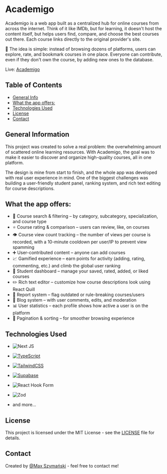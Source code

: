 # Academigo

Academigo is a web app built as a centralized hub for online courses from across the internet. Think of it like IMDb, but for learning, it doesn't host the content itself, but helps users find, compare, and choose the best courses out there. Each course links directly to the original provider's site.

🧠 The idea is simple: instead of browsing dozens of platforms, users can explore, rate, and bookmark courses in one place. Everyone can contribute, even if they don't own the course, by adding new ones to the database.

Live: [Academigo](https://academigo.pl)

## Table of Contents

-   [General Info](#general-information)
-   [What the app offers:](#what-the-app-offers)
-   [Technologies Used](#technologies-used)
-   [License](#license)
-   [Contact](#contact)


## General Information

This project was created to solve a real problem: the overwhelming amount of scattered online learning resources. With Academigo, the goal was to make it easier to discover and organize high-quality courses, all in one platform.

The design is mine from start to finish, and the whole app was developed with real user experience in mind. One of the biggest challenges was building a user-friendly student panel, ranking system, and rich text editing for course descriptions.


## What the app offers:

-   🔎 Course search & filtering – by category, subcategory, specialization, and course type
-   ⭐ Course rating & comparison – users can review, like, on courses
-   👁️ Course view count tracking – the number of views per course is recorded, with a 10-minute cooldown per user/IP to prevent view spamming
-   ➕ User-contributed content – anyone can add courses
-   📈 Gamified experience – earn points for activity (adding, rating, commenting, etc.) and climb the global user ranking
-   👤 Student dashboard – manage your saved, rated, added, or liked courses
-   ✏️ Rich text editor – customize how course descriptions look using React Quill
-   🚩 Report system – flag outdated or rule-breaking courses/users
-   📰 Blog system – with user comments, edits, and moderation
-   📊 User statistics – each profile shows how active a user is on the platform
-   🔄 Pagination & sorting – for smoother browsing experience
  

## Technologies Used

-   ![Next JS](https://img.shields.io/badge/Next-black?style=for-the-badge&logo=next.js&logoColor=white)

-   [![TypeScript](https://img.shields.io/badge/typescript-%23007ACC.svg?style=for-the-badge&logo=typescript&logoColor=white)](https://www.typescriptlang.org/)

-   [![TailwindCSS](https://img.shields.io/badge/tailwindcss-%2338B2AC.svg?style=for-the-badge&logo=tailwind-css&logoColor=white)](https://tailwindcss.com/)

-   [![Supabase](https://img.shields.io/badge/Supabase-3ECF8E?style=for-the-badge&logo=supabase&logoColor=white)](https://supabase.com/)

-   ![React Hook Form](https://img.shields.io/badge/React%20Hook%20Form-%23EC5990.svg?style=for-the-badge&logo=reacthookform&logoColor=white)
  
-   ![Zod](https://img.shields.io/badge/zod-%233068b7.svg?style=for-the-badge&logo=zod&logoColor=white)
  
-   and more...

## License

This project is licensed under the MIT License - see the [LICENSE](LICENSE) file for details.

## Contact

Created by [@Max Szymański](https://maxszymanski.pl) - feel free to contact me!
